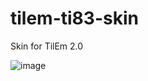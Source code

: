 # tilem-ti83-skin
Skin for TilEm 2.0


![image](https://user-images.githubusercontent.com/6359901/35519969-0c729a6e-0516-11e8-884a-04eadef62b20.png)
